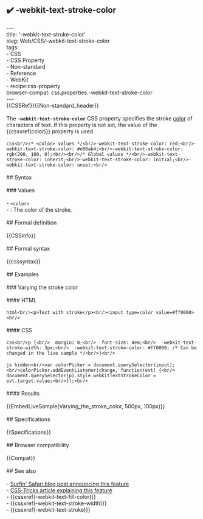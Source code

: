 ## ✔️ -webkit-text-stroke-color 
 ---<br/>title: '-webkit-text-stroke-color'<br/>slug: Web/CSS/-webkit-text-stroke-color<br/>tags:<br/>  - CSS<br/>  - CSS Property<br/>  - Non-standard<br/>  - Reference<br/>  - WebKit<br/>  - recipe:css-property<br/>browser-compat: css.properties.-webkit-text-stroke-color<br/>---<br/>{{CSSRef}}{{Non-standard_header}}<br/><br/>The **`-webkit-text-stroke-color`** CSS property specifies the stroke [color](/en-US/docs/Web/CSS/color_value) of characters of text. If this property is not set, the value of the {{cssxref(color)}} property is used.<br/><br/>```css<br/>/* <color> values */<br/>-webkit-text-stroke-color: red;<br/>-webkit-text-stroke-color: #e08ab4;<br/>-webkit-text-stroke-color: rgb(200, 100, 0);<br/><br/>/* Global values */<br/>-webkit-text-stroke-color: inherit;<br/>-webkit-text-stroke-color: initial;<br/>-webkit-text-stroke-color: unset;<br/>```<br/><br/>## Syntax<br/><br/>### Values<br/><br/>- `<color>`<br/>  - : The color of the stroke.<br/><br/>## Formal definition<br/><br/>{{CSSInfo}}<br/><br/>## Formal syntax<br/><br/>{{csssyntax}}<br/><br/>## Examples<br/><br/>### Varying the stroke color<br/><br/>#### HTML<br/><br/>```html<br/><p>Text with stroke</p><br/><input type=color value=#ff0000><br/>```<br/><br/>#### CSS<br/><br/>```css<br/>p {<br/>  margin: 0;<br/>  font-size: 4em;<br/>  -webkit-text-stroke-width: 3px;<br/>  -webkit-text-stroke-color: #ff0000; /* Can be changed in the live sample */<br/>}<br/>```<br/><br/>```js hidden<br/>var colorPicker = document.querySelector(input);<br/>colorPicker.addEventListener(change, function(evt) {<br/>  document.querySelector(p).style.webkitTextStrokeColor = evt.target.value;<br/>});<br/>```<br/><br/>#### Results<br/><br/>{{EmbedLiveSample(Varying_the_stroke_color, 500px, 100px)}}<br/><br/>## Specifications<br/><br/>{{Specifications}}<br/><br/>## Browser compatibility<br/><br/>{{Compat}}<br/><br/>## See also<br/><br/>- [Surfin' Safari blog post announcing this feature](https://webkit.org/blog/85/introducing-text-stroke/)<br/>- [CSS-Tricks article explaining this feature](https://css-tricks.com/adding-stroke-to-web-text/)<br/>- {{cssxref(-webkit-text-fill-color)}}<br/>- {{cssxref(-webkit-text-stroke-width)}}<br/>- {{cssxref(-webkit-text-stroke)}}<br/>